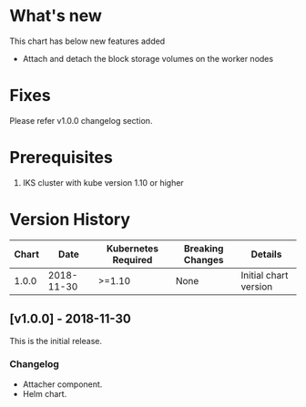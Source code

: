 # What's new

This chart has below new features added

- Attach and detach the block storage volumes on the worker nodes


# Fixes

Please refer v1.0.0 changelog section.


# Prerequisites

1. IKS cluster with kube version 1.10 or higher


# Version History

| Chart | Date | Kubernetes Required | Breaking Changes | Details                    |
| ----- | ---------- | ------------ | ---------------- | --------------------------- |
| 1.0.0 | 2018-11-30 | >=1.10       | None             | Initial chart version       |

## [v1.0.0] - 2018-11-30
This is the initial release.

### Changelog
- Attacher component.
- Helm chart.
